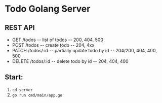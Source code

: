 # Todo Golang Server

## REST API

- GET /todos -- list of todos -- 200, 404, 500
- POST /todos -- create todo -- 204, 4xx
- PATCH /todos/:id -- partially update todo by id -- 204/200, 404, 400, 500
- DELETE /todos/:id -- delete todo by id -- 204, 404, 400

## Start:
1. `cd server`
2. `go run cmd/main/app.go`